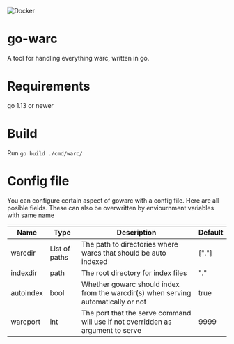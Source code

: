 ![Docker](https://github.com/nlnwa/gowarc/workflows/Docker/badge.svg)

# go-warc

A tool for handling everything warc, written in go.

# Requirements

go 1.13 or newer

# Build

Run `go build ./cmd/warc/`

# Config file

You can configure certain aspect of gowarc with a config file. Here are all posible fields. These can also be overwritten by enviournment variables with same name


| Name          | Type           | Description                                                                          | Default |
| ------------- | -------------  | -----------                                                                          | ------- |
| warcdir       |  List of paths | The path to directories where warcs that should be auto indexed                      | ["."] |
| indexdir      |  path          | The root directory for index files                                                 | "." |
| autoindex     |  bool          | Whether gowarc should index from the warcdir(s) when serving automatically or not    | true |
| warcport      |  int           | The port that the serve command will use if not overridden as argument to serve      |  9999 |
